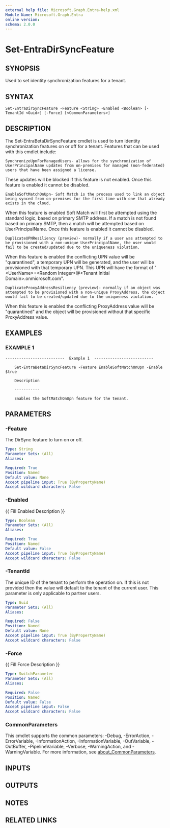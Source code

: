 ```yaml
---
external help file: Microsoft.Graph.Entra-help.xml
Module Name: Microsoft.Graph.Entra
online version:
schema: 2.0.0
---
```


# Set-EntraDirSyncFeature

## SYNOPSIS
Used to set identity synchronization features for a tenant.

## SYNTAX

```
Set-EntraDirSyncFeature -Feature <String> -Enabled <Boolean> [-TenantId <Guid>] [-Force] [<CommonParameters>]
```

## DESCRIPTION
The Set-EntraBetaDirSyncFeature cmdlet is used to turn identity synchronization features on or off for 
a tenant.
Features that can be used with this cmdlet include:

    SynchronizeUpnForManagedUsers- allows for the synchronization of UserPrincipalName updates from on-premises for managed (non-federated) users that have been assigned a license.
These updates will be blocked if this feature is not enabled.
Once this feature is enabled it cannot be disabled.

    EnableSoftMatchOnUpn- Soft Match is the process used to link an object being synced from on-premises for the first time with one that already exists in the cloud.
When this feature is enabled Soft Match will first be attempted using the standard logic, based on primary SMTP address.
If a match is not found based on primary SMTP, then a match will be attempted based on UserPrincipalName.
Once this feature is enabled it cannot be disabled.

    DuplicateUPNResiliency (preview)- normally if a user was attempted to be provisioned with a non-unique UserPrincipalName, the user would fail to be created/updated due to the uniqueness violation.
When this feature is enabled the conflicting UPN value will be "quarantined", a temporary UPN will be generated, and the user will be provisioned with that temporary UPN.
This UPN will have the format of "\<UserName\>+\<Random Integer\>@\<Tenant Initial Domain\>.onmicrosoft.com".

    DuplicateProxyAddressResiliency (preview)- normally if an object was attempted to be provisioned with a non-unique ProxyAddress, the object would fail to be created/updated due to the uniqueness violation.
When this feature is enabled the conflicting ProxyAddress value will be "quarantined" and the object will be provisioned without that specific ProxyAddress value.

## EXAMPLES

### EXAMPLE 1
```
--------------------------  Example 1  --------------------------
    
    Set-EntraBetaDirSyncFeature -Feature EnableSoftMatchOnUpn -Enable $true
    
    Description
    
    -----------
    
    Enables the SoftMatchOnUpn feature for the tenant.
```

## PARAMETERS

### -Feature
The DirSync feature to turn on or off.

```yaml
Type: String
Parameter Sets: (All)
Aliases:

Required: True
Position: Named
Default value: None
Accept pipeline input: True (ByPropertyName)
Accept wildcard characters: False
```

### -Enabled
{{ Fill Enabled Description }}

```yaml
Type: Boolean
Parameter Sets: (All)
Aliases:

Required: True
Position: Named
Default value: False
Accept pipeline input: True (ByPropertyName)
Accept wildcard characters: False
```

### -TenantId
The unique ID of the tenant to perform the operation on.
If this is not provided then the value will default to the tenant of the current user.
This parameter is only applicable to partner users.

```yaml
Type: Guid
Parameter Sets: (All)
Aliases:

Required: False
Position: Named
Default value: None
Accept pipeline input: True (ByPropertyName)
Accept wildcard characters: False
```

### -Force
{{ Fill Force Description }}

```yaml
Type: SwitchParameter
Parameter Sets: (All)
Aliases:

Required: False
Position: Named
Default value: False
Accept pipeline input: False
Accept wildcard characters: False
```

### CommonParameters
This cmdlet supports the common parameters: -Debug, -ErrorAction, -ErrorVariable, -InformationAction, -InformationVariable, -OutVariable, -OutBuffer, -PipelineVariable, -Verbose, -WarningAction, and -WarningVariable. For more information, see [about_CommonParameters](http://go.microsoft.com/fwlink/?LinkID=113216).

## INPUTS

## OUTPUTS

## NOTES

## RELATED LINKS

